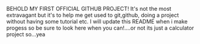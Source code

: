 BEHOLD MY FIRST OFFICIAL GITHUB PROJECT!
It's not the most extravagant but it's to help me get used to git,github, doing a project without having some tutorial etc. 
I will update this README when i make progess so be sure to look here when you can!....or not its just a calculator project so...yea
